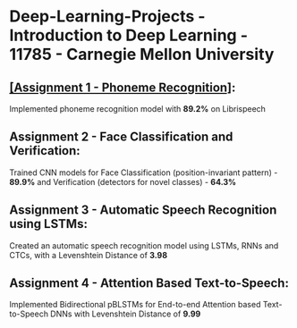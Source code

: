 # Deep-Learning-Projects - Introduction to Deep Learning - 11785 - Carnegie Mellon University

## [[Assignment 1 - Phoneme Recognition]](https://github.com/NikhilCG26/Deep-Learning-Projects/tree/main/Assignment%201%20-%20Phoneme%20Recognition):
Implemented phoneme recognition model with **89.2%** on Librispeech

## Assignment 2 - Face Classification and Verification:
Trained CNN models for Face Classification (position-invariant pattern) - **89.9%** and Verification (detectors for novel classes) - **64.3%**

## Assignment 3 - Automatic Speech Recognition using LSTMs:
Created an automatic speech recognition model using LSTMs, RNNs and CTCs, with a Levenshtein Distance of **3.98**

## Assignment 4 - Attention Based Text-to-Speech:
Implemented Bidirectional pBLSTMs for End-to-end Attention based Text-to-Speech DNNs with Levenshtein Distance of **9.99**

